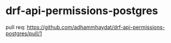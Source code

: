 # drf-api-permissions-postgres


pull req: https://github.com/adhammhaydat/drf-api-permissions-postgres/pull/1
